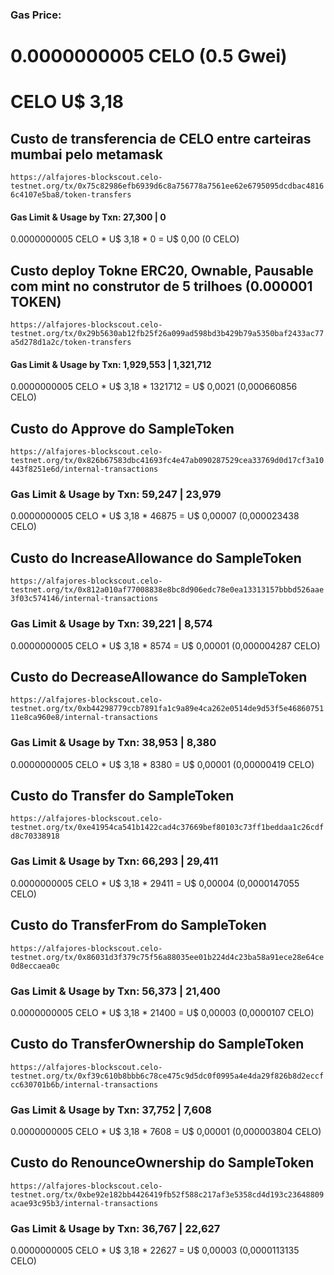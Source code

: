 ### Gas Price:
# 0.0000000005 CELO (0.5 Gwei) 

# CELO U$ 3,18

## Custo de transferencia de CELO entre carteiras mumbai pelo metamask
``` https://alfajores-blockscout.celo-testnet.org/tx/0x75c82986efb6939d6c8a756778a7561ee62e6795095dcdbac48166c4107e5ba8/token-transfers ```
#### Gas Limit & Usage by Txn: 27,300 | 0  
0.0000000005 CELO * U$ 3,18 * 0 = U$ 0,00 (0 CELO)

## Custo deploy Tokne ERC20, Ownable, Pausable com mint no construtor de 5 trilhoes (0.000001 TOKEN)
 ``` https://alfajores-blockscout.celo-testnet.org/tx/0x29b5630ab12fb25f26a099ad598bd3b429b79a5350baf2433ac77a5d278d1a2c/token-transfers ```
#### Gas Limit & Usage by Txn: 1,929,553 | 1,321,712 
0.0000000005 CELO * U$ 3,18 * 1321712 = U$ 0,0021 (0,000660856 CELO)

## Custo do Approve do SampleToken
``` https://alfajores-blockscout.celo-testnet.org/tx/0x826b67583dbc41693fc4e47ab090287529cea33769d0d17cf3a10443f8251e6d/internal-transactions ```
### Gas Limit & Usage by Txn: 59,247 | 23,979 
0.0000000005 CELO * U$ 3,18 * 46875 = U$ 0,00007 (0,000023438 CELO)

## Custo do IncreaseAllowance do SampleToken
``` https://alfajores-blockscout.celo-testnet.org/tx/0x812a010af77008838e8bc8d906edc78e0ea13313157bbbd526aae3f03c574146/internal-transactions ```
### Gas Limit & Usage by Txn: 39,221 | 8,574 
0.0000000005 CELO * U$ 3,18 * 8574 = U$ 0,00001 (0,000004287 CELO)

## Custo do DecreaseAllowance do SampleToken
``` https://alfajores-blockscout.celo-testnet.org/tx/0xb44298779ccb7891fa1c9a89e4ca262e0514de9d53f5e4686075111e8ca960e8/internal-transactions ```
### Gas Limit & Usage by Txn: 38,953 | 8,380 
0.0000000005 CELO * U$ 3,18 * 8380 = U$ 0,00001 (0,00000419 CELO)

## Custo do Transfer do SampleToken
``` https://alfajores-blockscout.celo-testnet.org/tx/0xe41954ca541b1422cad4c37669bef80103c73ff1beddaa1c26cdfd8c70338918 ```
### Gas Limit & Usage by Txn: 66,293 | 29,411
0.0000000005 CELO * U$ 3,18 * 29411 = U$ 0,00004 (0,0000147055 CELO)

## Custo do TransferFrom do SampleToken
``` https://alfajores-blockscout.celo-testnet.org/tx/0x86031d3f379c75f56a88035ee01b224d4c23ba58a91ece28e64ce0d8eccaea0c ```
### Gas Limit & Usage by Txn: 56,373 | 21,400
0.0000000005 CELO * U$ 3,18 * 21400 = U$ 0,00003 (0,0000107 CELO)

## Custo do TransferOwnership do SampleToken
``` https://alfajores-blockscout.celo-testnet.org/tx/0xf39c610b8bbb6c78ce475c9d5dc0f0995a4e4da29f826b8d2eccfcc630701b6b/internal-transactions ```
### Gas Limit & Usage by Txn: 37,752 | 7,608
0.0000000005 CELO * U$ 3,18 * 7608 = U$ 0,00001 (0,000003804 CELO)

## Custo do RenounceOwnership do SampleToken
``` https://alfajores-blockscout.celo-testnet.org/tx/0xbe92e182bb4426419fb52f588c217af3e5358cd4d193c23648809acae93c95b3/internal-transactions ```
### Gas Limit & Usage by Txn: 36,767 | 22,627
0.0000000005 CELO * U$ 3,18 * 22627 = U$ 0,00003 (0,0000113135 CELO)